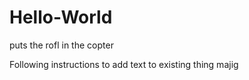 # Hello-World
puts the rofl in the copter

Following instructions to add text to existing thing majig
